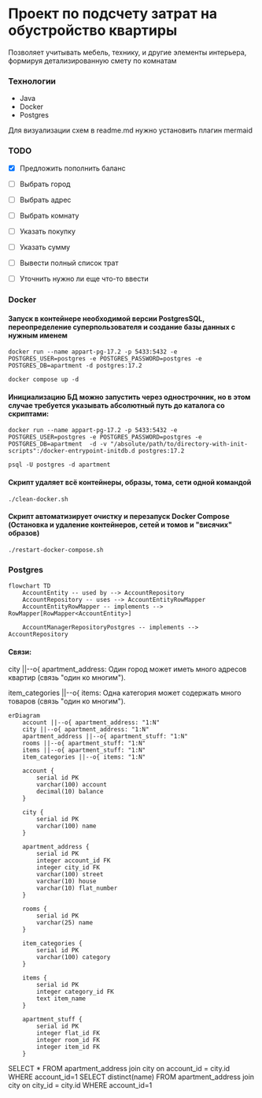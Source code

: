 # Проект по подсчету затрат на обустройство квартиры
Позволяет учитывать мебель, технику, и другие элементы интерьера, формируя детализированную смету по комнатам

### Технологии
- Java
- Docker
- Postgres

Для визуализации схем в readme.md нужно установить плагин mermaid

### TODO
 -[X] Предложить пополнить баланс
 -[ ] Выбрать город
 -[ ] Выбрать адрес
 -[ ] Выбрать комнату
 -[ ] Указать покупку
 -[ ] Указать сумму
 -[ ] Вывести полный список трат
 -[ ] Уточнить нужно ли еще что-то ввести


### Docker
#### Запуск в контейнере необходимой версии PostgresSQL, переопределение суперпользователя и создание базы данных с нужным именем

```
docker run --name appart-pg-17.2 -p 5433:5432 -e POSTGRES_USER=postgres -e POSTGRES_PASSWORD=postgres -e POSTGRES_DB=apartment -d postgres:17.2
```

```
docker compose up -d
```

#### Инициализацию БД можно запустить через однострочник, но в этом случае требуется указывать абсолютный путь до каталога со скриптами:
```
docker run --name appart-pg-17.2 -p 5433:5432 -e POSTGRES_USER=postgres -e POSTGRES_PASSWORD=postgres -e POSTGRES_DB=apartment  -d -v "/absolute/path/to/directory-with-init-scripts":/docker-entrypoint-initdb.d postgres:17.2
```

```
psql -U postgres -d apartment
```

#### Скрипт удаляет всё контейнеры, образы, тома, сети одной командой
```
./clean-docker.sh
```

#### Скрипт автоматизирует очистку и перезапуск Docker Compose (Остановка и удаление контейнеров, сетей и томов и "висячих" образов)
```
./restart-docker-compose.sh
```

### Postgres

```mermaid
flowchart TD
    AccountEntity -- used by --> AccountRepository
    AccountRepository -- uses --> AccountEntityRowMapper
    AccountEntityRowMapper -- implements --> RowMapper[RowMapper<AccountEntity>]

    AccountManagerRepositoryPostgres -- implements --> AccountRepository
```

#### Связи:

city ||--o{ apartment_address: Один город может иметь много адресов квартир (связь "один ко многим").

item_categories ||--o{ items: Одна категория может содержать много товаров (связь "один ко многим").

```mermaid
erDiagram
    account ||--o{ apartment_address: "1:N"
    city ||--o{ apartment_address: "1:N"
    apartment_address ||--o{ apartment_stuff: "1:N"
    rooms ||--o{ apartment_stuff: "1:N"
    items ||--o{ apartment_stuff: "1:N"
    item_categories ||--o{ items: "1:N"

    account {
        serial id PK
        varchar(100) account
        decimal(10) balance
    }

    city {
        serial id PK
        varchar(100) name
    }

    apartment_address {
        serial id PK
        integer account_id FK
        integer city_id FK
        varchar(100) street
        varchar(10) house
        varchar(10) flat_number
    }

    rooms {
        serial id PK
        varchar(25) name
    }

    item_categories {
        serial id PK
        varchar(100) category
    }

    items {
        serial id PK
        integer category_id FK
        text item_name
    }

    apartment_stuff {
        serial id PK
        integer flat_id FK
        integer room_id FK
        integer item_id FK
    }
```

SELECT * FROM apartment_address join city on account_id = city.id WHERE account_id=1
SELECT distinct(name) FROM apartment_address join city on city_id = city.id WHERE account_id=1